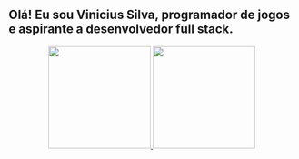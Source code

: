 ## Olá! Eu sou Vinicius Silva, programador de jogos e aspirante a desenvolvedor full stack.

<div align="center">
  <a href="https://github.com/ViniciusSouzaSilva">
  <img height="180em" src="https://github-readme-stats.vercel.app/api?username=ViniciusSouzaSilva&show_icons=true&theme=dracula&include_all_commits=true&count_private=true"/>
  <img height="180em" src="https://github-readme-stats.vercel.app/api/top-langs/?username=ViniciusSouzaSilva&layout=compact&langs_count=7&theme=dracula"/>
</div>
